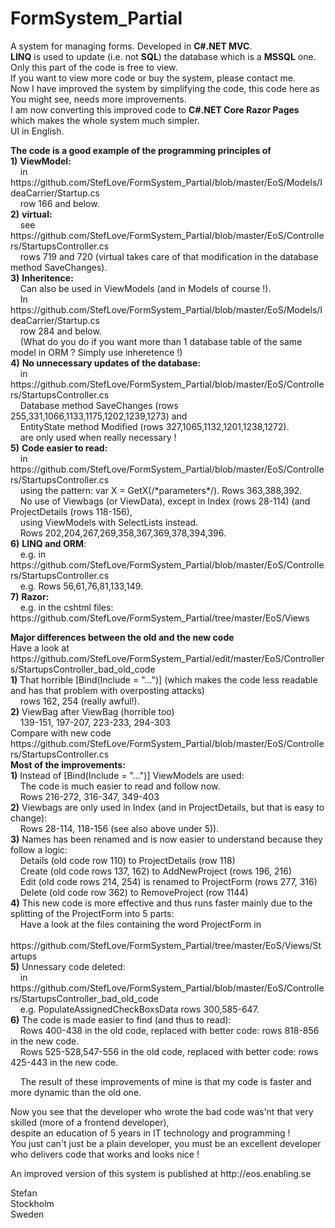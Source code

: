 # FormSystem_Partial
A system for managing forms. Developed in <b>C#.NET MVC</b>.<br />
<b>LINQ</b> is used to update (i.e. not <b>SQL</b>) the database which is a <b>MSSQL</b> one.<br />
Only this part of the code is free to view.<br />
If you want to view more code or buy the system, please contact me.<br />
Now I have improved the system by simplifying the code, this code here as You might see, needs more improvements.<br />
I am now converting this improved code to <b>C#.NET Core Razor Pages</b> which makes the whole system much simpler.<br />
UI in English.
<p />
<b>The code is a good example of the programming principles of</b><br />
<b>1)</b> <b>ViewModel:</b><br />
&nbsp;&nbsp;&nbsp; in https://github.com/StefLove/FormSystem_Partial/blob/master/EoS/Models/IdeaCarrier/Startup.cs<br />
&nbsp;&nbsp;&nbsp; row 166 and below.<br />
<b>2)</b> <b>virtual:</b><br />
&nbsp;&nbsp;&nbsp; see https://github.com/StefLove/FormSystem_Partial/blob/master/EoS/Controllers/StartupsController.cs<br />
&nbsp;&nbsp;&nbsp; rows 719 and 720 (virtual takes care of that modification in the database method SaveChanges).<br />
<b>3)</b> <b>Inheritence:</b><br />
&nbsp;&nbsp;&nbsp; Can also be used in ViewModels (and in Models of course !).<br />
&nbsp;&nbsp;&nbsp; In https://github.com/StefLove/FormSystem_Partial/blob/master/EoS/Models/IdeaCarrier/Startup.cs<br />
&nbsp;&nbsp;&nbsp; row 284 and below.<br />
&nbsp;&nbsp;&nbsp; (What do you do if you want more than 1 database table of the same model in ORM ? Simply use inheretence !)<br />
<b>4)</b> <b>No unnecessary updates of the database:</b><br />
&nbsp;&nbsp;&nbsp; in https://github.com/StefLove/FormSystem_Partial/blob/master/EoS/Controllers/StartupsController.cs<br />
&nbsp;&nbsp;&nbsp; Database method SaveChanges (rows 255,331,1066,1133,1175,1202,1239,1273) and<br />
&nbsp;&nbsp;&nbsp; EntityState method Modified (rows 327,1065,1132,1201,1238,1272).<br />
&nbsp;&nbsp;&nbsp; are only used when really necessary !<br />
<b>5)</b> <b>Code easier to read:</b><br />
&nbsp;&nbsp;&nbsp; in https://github.com/StefLove/FormSystem_Partial/blob/master/EoS/Controllers/StartupsController.cs<br />
&nbsp;&nbsp;&nbsp; using the pattern: var X = GetX(/*parameters*/). Rows 363,388,392.<br />
&nbsp;&nbsp;&nbsp; No use of Viewbags (or ViewData), except in Index (rows 28-114) (and ProjectDetails (rows 118-156),<br />
&nbsp;&nbsp;&nbsp; using ViewModels with SelectLists instead.<br />
&nbsp;&nbsp;&nbsp; Rows 202,204,267,269,358,367,369,378,394,396.<br />
<b>6)</b> <b>LINQ and ORM</b>:<br />
&nbsp;&nbsp;&nbsp; e.g. in https://github.com/StefLove/FormSystem_Partial/blob/master/EoS/Controllers/StartupsController.cs<br />
&nbsp;&nbsp;&nbsp; e.g. Rows 56,61,76,81,133,149.<br />
<b>7)</b> <b>Razor:</b><br />
&nbsp;&nbsp;&nbsp; e.g. in the cshtml files: https://github.com/StefLove/FormSystem_Partial/tree/master/EoS/Views
<p />
<b>Major differences between the old and the new code</b><br />
Have a look at https://github.com/StefLove/FormSystem_Partial/edit/master/EoS/Controllers/StartupsController_bad_old_code<br />
<b>1)</b> That horrible &#91;Bind(Include = "...")&#93; (which makes the code less readable and has that problem with overposting attacks)<br />
&nbsp;&nbsp;&nbsp; rows 162, 254 (really awful!).<br />
<b>2)</b> ViewBag after ViewBag (horrible too)<br />
&nbsp;&nbsp;&nbsp; 139-151, 197-207, 223-233, 294-303<br />
Compare with new code https://github.com/StefLove/FormSystem_Partial/blob/master/EoS/Controllers/StartupsController.cs<br />
<b>Most of the improvements:</b><br />
<b>1)</b> Instead of &#91;Bind(Include = "...")&#93; ViewModels are used:<br />
&nbsp;&nbsp;&nbsp; The code is much easier to read and follow now.<br />
&nbsp;&nbsp;&nbsp; Rows 216-272, 316-347, 349-403<br />
<b>2)</b> Viewbags are only used in Index (and in ProjectDetails, but that is easy to change):<br />
&nbsp;&nbsp;&nbsp; Rows 28-114, 118-156 (see also above under 5)).<br />
<b>3)</b> Names has been renamed and is now easier to understand because they follow a logic:<br />
&nbsp;&nbsp;&nbsp; Details (old code row 110) to ProjectDetails (row 118)<br />
&nbsp;&nbsp;&nbsp; Create (old code rows 137, 162)  to AddNewProject (rows 196, 216)<br />
&nbsp;&nbsp;&nbsp; Edit (old code rows 214, 254) is renamed to ProjectForm (rows 277, 316)<br />
&nbsp;&nbsp;&nbsp; Delete (old code row 362) to RemoveProject (row 1144)<br />
<b>4)</b> This new code is more effective and thus runs faster mainly due to the splitting of the ProjectForm into 5 parts:<br />
&nbsp;&nbsp;&nbsp; Have a look at the files containing the word ProjectForm in<br />
&nbsp;&nbsp;&nbsp; https://github.com/StefLove/FormSystem_Partial/tree/master/EoS/Views/Startups<br />
<b>5)</b> Unnessary code deleted:<br />
&nbsp;&nbsp;&nbsp; in https://github.com/StefLove/FormSystem_Partial/blob/master/EoS/Controllers/StartupsController_bad_old_code<br />
&nbsp;&nbsp;&nbsp; e.g. PopulateAssignedCheckBoxsData rows 300,585-647.<br />
<b>6)</b> The code is made easier to find (and thus to read):<br />
<!--&nbsp;&nbsp;&nbsp; e.g. using only Lists (very easy to use), in the old code even HashSets were used (without motivation).<br />-->
&nbsp;&nbsp;&nbsp; Rows 400-438 in the old code, replaced with better code: rows 818-856 in the new code. <br />
&nbsp;&nbsp;&nbsp; Rows 525-528,547-556 in the old code, replaced with better code: rows 425-443 in the new code.<p />
&nbsp;&nbsp;&nbsp; The result of these improvements of mine is that my code is faster and more dynamic than the old one.
<p />

Now you see that the developer who wrote the bad code was'nt that very skilled (more of a frontend developer),<br />
despite an education of 5 years in IT technology and programming !<br />
You just can't just be a plain developer, you must be an excellent developer who delivers code that works and looks nice !
<p />
An improved version of this system is published at http://eos.enabling.se<br />

Stefan<br />
Stockholm<br />
Sweden
